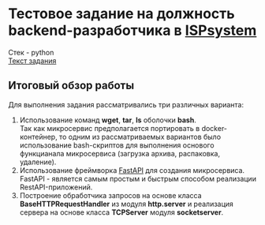 # Тестовое задание на должность backend-разработчика в [ISPsystem](https://www.ispsystem.ru)

Стек - python<br> 
[Текст задания](https://drive.google.com/file/d/1WNlQlvxHQb0n-F2OuvqjSgsHDNatrJxF/view?usp=sharing)


## Итоговый обзор работы
Для выполнения задания рассматривались три различных варианта:
1) Использование команд <b>wget</b>, <b>tar</b>, <b>ls</b> оболочки <b>bash</b>.<br> 
Так как микросервис предполагается портировать в docker-контейнер, то одним из рассматриваемых вариантов было использование bash-скриптов для выполнения      основого функцианала микросервиса (загрузка архива, распаковка, удаление).
2) Использование фреймворка [FastAPI](https://fastapi.tiangolo.com) для создания микросервиса.<br>
FastAPI - является самым простым и быстрым способом реализации RestAPI-приложений. 
3) Построение обработчика запросов на основе класса <b>BaseHTTPRequestHandler</b> из модуля <b>http.server</b> и реализация сервера на основе класса <b>TCPServer</b> модуля <b>socketserver</b>.
